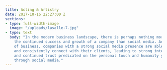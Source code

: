 ```yaml
---
title: Acting & Artistry
date: 2017-10-16 22:27:00 Z
sections:
- type: full-width-image
  image: "/uploads/lasalle-7.jpg"
- type: text
  body: "In the modern business landscape, there is perhaps nothing more vital to
    the continued success and growth of a company than social media. Across all sectors
    of business, companies with a strong social media presence are able to continuously
    and consistently connect with their clients, leading to strong interpersonal relationships,
    and continued trust predicated on the personal touch and humanity you can demonstrate
    through social media."
---
```


